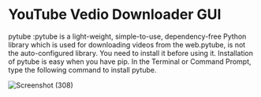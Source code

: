 # YouTube Vedio Downloader GUI
 pytube :pytube is a light-weight, simple-to-use, dependency-free Python library which is used for downloading videos from the web.pytube, is not the auto-configured library. You need to install it before using it. Installation of pytube is easy when you have pip. In the Terminal or Command Prompt, type the following command to install pytube.

![Screenshot (308)](https://user-images.githubusercontent.com/60054130/124354882-f6f6b580-dc2b-11eb-998c-87b73ba96f1d.png)
